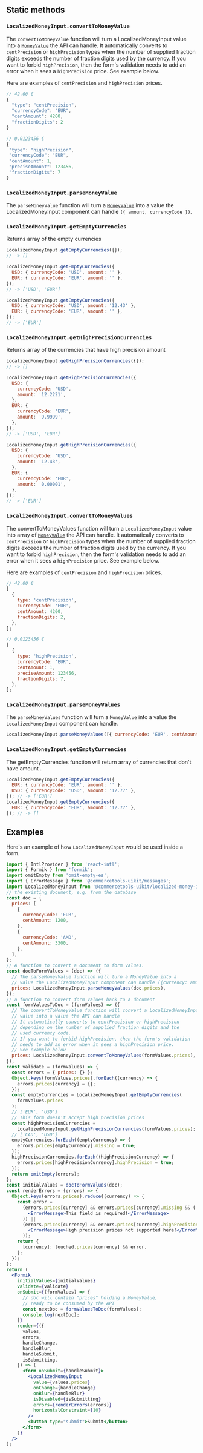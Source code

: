 ## Static methods

### `LocalizedMoneyInput.convertToMoneyValue`

The `convertToMoneyValue` function will turn a LocalizedMoneyInput value into a [`MoneyValue`](https://docs.commercetools.com/http-api-types#money) the API can handle. It automatically converts to `centPrecision` or `highPrecision` types when the number of supplied fraction digits exceeds the number of fraction digits used by the currency.
If you want to forbid `highPrecision`, then the form's validation needs to add an error when it sees a `highPrecision` price. See example below.

Here are examples of `centPrecision` and `highPrecision` prices.

```js
// 42.00 €
{
  "type": "centPrecision",
  "currencyCode": "EUR",
  "centAmount": 4200,
  "fractionDigits": 2
}
```

```js
// 0.0123456 €
{
 "type": "highPrecision",
 "currencyCode": "EUR",
 "centAmount": 1,
 "preciseAmount": 123456,
 "fractionDigits": 7
}
```

### `LocalizedMoneyInput.parseMoneyValue`

The `parseMoneyValue` function will turn a [`MoneyValue`](https://docs.commercetools.com/http-api-types#money) into a value the LocalizedMoneyInput component can handle `({ amount, currencyCode })`.

### `LocalizedMoneyInput.getEmptyCurrencies`

Returns array of the empty currencies

```js
LocalizedMoneyInput.getEmptyCurrencies({});
// -> []
```

```js
LocalizedMoneyInput.getEmptyCurrencies({
  USD: { currencyCode: 'USD', amount: '' },
  EUR: { currencyCode: 'EUR', amount: '' },
});
// -> ['USD', 'EUR']
```

```js
LocalizedMoneyInput.getEmptyCurrencies({
  USD: { currencyCode: 'USD', amount: '12.43' },
  EUR: { currencyCode: 'EUR', amount: '' },
});
// -> ['EUR']
```

### `LocalizedMoneyInput.getHighPrecisionCurrencies`

Returns array of the currencies that have high precision amount

```js
LocalizedMoneyInput.getHighPrecisionCurrencies({});
// -> []
```

```js
LocalizedMoneyInput.getHighPrecisionCurrencies({
  USD: {
    currencyCode: 'USD',
    amount: '12.2221',
  },
  EUR: {
    currencyCode: 'EUR',
    amount: '9.9999',
  },
});
// -> ['USD', 'EUR']
```

```js
LocalizedMoneyInput.getHighPrecisionCurrencies({
  USD: {
    currencyCode: 'USD',
    amount: '12.43',
  },
  EUR: {
    currencyCode: 'EUR',
    amount: '0.00001',
  },
});
// -> ['EUR']
```

### `LocalizedMoneyInput.convertToMoneyValues`

The convertToMoneyValues function will turn a `LocalizedMoneyInput` value into array of [`MoneyValue`](https://docs.commercetools.com/http-api-types#money) the API can handle. It automatically converts to `centPrecision` or `highPrecision` types when the number of supplied fraction digits exceeds the number of fraction digits used by the currency. If you want to forbid `highPrecision`, then the form's validation needs to add an error when it sees a `highPrecision` price. See example below.

Here are examples of `centPrecision` and `highPrecision` prices.

```js
// 42.00 €
[
  {
    type: 'centPrecision',
    currencyCode: 'EUR',
    centAmount: 4200,
    fractionDigits: 2,
  },
];
```

```js
// 0.0123456 €
[
  {
    type: 'highPrecision',
    currencyCode: 'EUR',
    centAmount: 1,
    preciseAmount: 123456,
    fractionDigits: 7,
  },
];
```

### `LocalizedMoneyInput.parseMoneyValues`

The `parseMoneyValues` function will turn a `MoneyValue` into a value the `LocalizedMoneyInput` component can handle.

```js
LocalizedMoneyInput.parseMoneyValues([{ currencyCode: 'EUR', centAmount: 10 }]);
```

### `LocalizedMoneyInput.getEmptyCurrencies`

The getEmptyCurrencies function will return array of currencies that don't have amount .

```js
LocalizedMoneyInput.getEmptyCurrencies({
  EUR: { currencyCode: 'EUR', amount: '' },
  USD: { currencyCode: 'USD', amount: '12.77' },
}); // -> ['EUR']
LocalizedMoneyInput.getEmptyCurrencies({
  EUR: { currencyCode: 'EUR', amount: '12.77' },
}); // -> []
```

## Examples

Here's an example of how `LocalizedMoneyInput` would be used inside a form.

```jsx
import { IntlProvider } from 'react-intl';
import { Formik } from 'formik';
import omitEmpty from 'omit-empty-es';
import { ErrorMessage } from '@commercetools-uikit/messages';
import LocalizedMoneyInput from '@commercetools-uikit/localized-money-input';
// the existing document, e.g. from the database
const doc = {
  prices: [
    {
      currencyCode: 'EUR',
      centAmount: 1200,
    },
    {
      currencyCode: 'AMD',
      centAmount: 3300,
    },
  ],
};
// A function to convert a document to form values.
const docToFormValues = (doc) => ({
  // The parseMoneyValue function will turn a MoneyValue into a
  // value the LocalizedMoneyInput component can handle ({currency: amount})
  prices: LocalizedMoneyInput.parseMoneyValues(doc.prices),
});
// a function to convert form values back to a document
const formValuesToDoc = (formValues) => ({
  // The convertToMoneyValue function will convert a LocalizedMoneyInput
  // value into a value the API can handle
  // It automatically converts to centPrecision or highPrecision
  // depending on the number of supplied fraction digits and the
  // used currency code.
  // If you want to forbid highPrecision, then the form's validation
  // needs to add an error when it sees a highPrecision price.
  // See example below
  prices: LocalizedMoneyInput.convertToMoneyValues(formValues.prices),
});
const validate = (formValues) => {
  const errors = { prices: {} };
  Object.keys(formValues.prices).forEach((currency) => {
    errors.prices[currency] = {};
  });
  const emptyCurrencies = LocalizedMoneyInput.getEmptyCurrencies(
    formValues.prices
  );
  // ['EUR', 'USD']
  // This form doesn't accept high precision prices
  const highPrecisionCurrencies =
    LocalizedMoneyInput.getHighPrecisionCurrencies(formValues.prices);
  // ['CAD', 'USD']
  emptyCurrencies.forEach((emptyCurrency) => {
    errors.prices[emptyCurrency].missing = true;
  });
  highPrecisionCurrencies.forEach((highPrecisionCurrency) => {
    errors.prices[highPrecisionCurrency].highPrecision = true;
  });
  return omitEmpty(errors);
};
const initialValues = docToFormValues(doc);
const renderErrors = (errors) => {
  Object.keys(errors.prices).reduce((currency) => {
    const error =
      (errors.prices[currency] && errors.prices[currency].missing && (
        <ErrorMessage>This field is required!</ErrorMessage>
      )) ||
      (errors.prices[currency] && errors.prices[currency].highPrecision && (
        <ErrorMessage>High precision prices not supported here!</ErrorMessage>
      ));
    return {
      [currency]: touched.prices[currency] && error,
    };
  });
};
return (
  <Formik
    initialValues={initialValues}
    validate={validate}
    onSubmit={(formValues) => {
      // doc will contain "prices" holding a MoneyValue,
      // ready to be consumed by the API
      const nextDoc = formValuesToDoc(formValues);
      console.log(nextDoc);
    }}
    render={({
      values,
      errors,
      handleChange,
      handleBlur,
      handleSubmit,
      isSubmitting,
    }) => (
      <form onSubmit={handleSubmit}>
        <LocalizedMoneyInput
          value={values.prices}
          onChange={handleChange}
          onBlur={handleBlur}
          isDisabled={isSubmitting}
          errors={renderErrors(errors)}
          horizontalConstraint={10}
        />
        <button type="submit">Submit</button>
      </form>
    )}
  />
);
```
